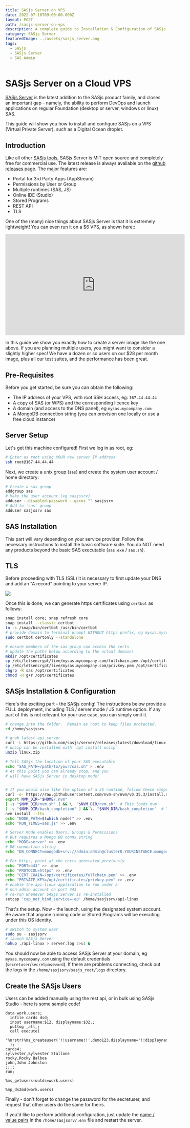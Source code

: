 ```yaml
---
title: SASjs Server on VPS
date: 2022-07-18T09:00:00.000Z
layout: POST
path: /sasjs-server-on-vps
description: A complete guide to Installation & Configuration of SASjs Server on a VPS (Digital Ocean)
category: SASjs Server
featuredImage: ../assets/sasjs_server.png
tags:
  - SASjs
  - SASjs Server
  - SAS Admin
---
```


# SASjs Server on a Cloud VPS

[SASjs Server](https://server.sasjs.io) is the latest addition to the SASjs product family, and closes an important gap - namely, the ability to perform DevOps and launch applications on regular Foundation (desktop or server, windows or linux) SAS.

This guide will show you how to install and configure SASjs on a VPS (Virtual Private Server), such as a Digital Ocean droplet.

## Introduction

Like all other [SASjs tools](https://github.com/sasjs), SASjs Server is MIT open source and completely free for commercial use.  The latest release is always available on the [github releases](https://github.com/sasjs/server/releases) page.  The major features are:

* Portal for 3rd Party Apps (AppStream)
* Permissions by User or Group
* Multiple runtimes (SAS, JS)
* Online IDE (Studio)
* Stored Programs
* REST API
* TLS

One of the (many) nice things about SASjs Server is that it is extremely lightweight!  You can even run it on a $6 VPS, as shown here::

<iframe width="560" height="315" src="https://www.youtube.com/embed/aYufNmHLmBs" title="YouTube video player" frameborder="0" allow="accelerometer; autoplay; clipboard-write; encrypted-media; gyroscope; picture-in-picture" allowfullscreen></iframe>

In this guide we show you exactly how to create a server image like the one above.  If you are planning multiple users, you might want to consider a slightly higher spec!  We have a dozen or so users on our $28 per month image, plus all our test suites, and the performance has been great.

## Pre-Requisites

Before you get started, be sure you can obtain the following:

* The IP address of your VPS, with root SSH access, eg: `167.44.44.44`
* A copy of SAS (or WPS) and the corresponding licence key
* A domain (and access to the DNS panel), eg `mysas.mycompany.com`
* A MongoDB connection string (you can provision one locally or use a free cloud instance)


## Server Setup

Let's get this machine configured! First we log in as root, eg:

```bash
# Enter as root using YOUR new server IP address
ssh root@167.44.44.44
```

Next, we create a unix group (`sas`) and create the system user account / home directory:

```bash
# Create a sas group
addgroup sas
# Make the user account (eg sasjssrv)
adduser --disabled-password --gecos "" sasjssrv
# Add to `sas` group
adduser sasjssrv sas
```

## SAS Installation

This part will vary depending on your service provider.  Follow the necessary instructions to install the basic software suite. You do NOT need any products beyond the basic SAS executable (`sas.exe` / `sas.sh`).

## TLS

Before proceeding with TLS (SSL) it is necessary to first update your DNS and add an "A record" pointing to your server IP.

![](../assets/sasjs_server_dns.png)

Once this is done, we can generate https certificates using `certbot` as follows:

```bash
snap install core; snap refresh core
snap install --classic certbot
ln -s /snap/bin/certbot /usr/bin/certbot
# provide domain to terminal prompt WITHOUT https prefix, eg mysas.mycompany.com
sudo certbot certonly --standalone

# ensure members of the sas group can access the certs
# update the paths below according to the actual domain!
mkdir /opt/certificates
cp /etc/letsencrypt/live/mysas.mycompany.com/fullchain.pem /opt/certificates/fullchain.pem
cp /etc/letsencrypt/live/mysas.mycompany.com/privkey.pem /opt/certificates/privkey.pem
chgrp -R sas /opt/certificates
chmod -R g+r /opt/certificates
```

## SASjs Installation & Configuration

Here's the exciting part - the SASjs config!  The instructions below provide a FULL deployment, including TLS / server mode / JS runtime option.  If any part of this is not relevant for your use case, you can simply omit it.

```bash
# change into the folder.  Remain as root to keep files protected.
cd /home/sasjssrv

# grab latest api server
curl -L https://github.com/sasjs/server/releases/latest/download/linux.zip > linux.zip
# unzip can be installed with `apt install unzip`
unzip linux.zip

# Tell SASjs the location of your SAS executable
echo "SAS_PATH=/path/to/your/sas.sh" > .env
# At this point you can already stop, and you
# will have SASjs Server in desktop mode!


# If you would also like the option of a JS runtime, follow these steps:
curl -o- https://raw.githubusercontent.com/nvm-sh/nvm/v0.35.3/install.sh | bash
export NVM_DIR="$HOME/.nvm"
[ -s "$NVM_DIR/nvm.sh" ] && \. "$NVM_DIR/nvm.sh"  # This loads nvm
[ -s "$NVM_DIR/bash_completion" ] && \. "$NVM_DIR/bash_completion"  # This loads nvm bash_completion
nvm install --lts
echo "NODE_PATH=$(which node)" >> .env
echo "RUN_TIMES=sas,js" >> .env

# Server Mode enables Users, Groups & Permissions
# But requires a Mongo DB connx string
echo "MODE=server" >> .env
# DB connection string
echo "DB_CONNECT=mongodb+srv://admin:admin@cluster0.YOURINSTANCE.mongodb.net/sasjs?retryWrites=true&w=majority" >> .env

# For https, point at the certs generated previously
echo "PORT=443" >> .env
echo "PROTOCOL=https" >> .env
echo "CERT_CHAIN=/opt/certificates/fullchain.pem" >> .env
echo "PRIVATE_KEY=/opt/certificates/privkey.pem" >> .env
# enable the api-linux application to run under a
# non admin account on port 443
# re-run whenever SASjs Server is re-installed
setcap 'cap_net_bind_service=+ep' /home/sasjssrv/api-linux
```

That's the setup. Now - the launch, using the designated system account.  Be aware that anyone running code or Stored Programs will be executing under this OS identity.

```bash
# switch to system user
sudo su - sasjssrv
# launch SASjs Server
nohup ./api-linux > server.log 2>&1 &
```

You should now be able to access SASjs Server at your domain, eg `mysas.mycompany.com` using the default credentials (`secretuser`/`secretpassword`).  If there are problems connecting, check out the logs in the `/home/sasjssrv/sasjs_root/logs` directory.

## Create the SASjs Users

Users can be added manually using the rest api, or in bulk using SASjs Studio - here is some sample code!

```sas
data work.users;
  infile cards dsd;
  input username:$12. displayname:$32.;
  putlog _all_;
  call execute(
    '%nrstr(%ms_createuser('!!username!!',demo123,displayname='!!displayname!!'))'
  );
cards4;
sylvester,Sylvester Stallone
rocky,Rocky Balboa
john,John Johnston
;;;;
run;

%ms_getusers(outds=work.users)

%mp_ds2md(work.users)
```

Finally - don't forget to change the password for the secretuser, and request that other users do the same for theirs.

If you'd like to perform additional configuration, just update the [name / value pairs](https://server.sasjs.io/settings/) in the `/home/sasjssrv/.env` file and restart the server.

